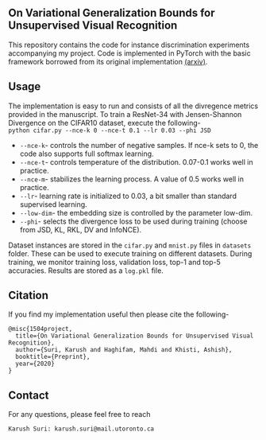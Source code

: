 ## On Variational Generalization Bounds for Unsupervised Visual Recognition
This repository contains the code for instance discrimination experiments accompanying my project. Code is implemented in PyTorch with 
the basic framework borrowed from its original implementation [(arxiv)](https://arxiv.org/pdf/1805.01978.pdf).

## Usage
The implementation is easy to run and consists of all the divregence metrics provided in the manuscript. To train a ResNet-34 with Jensen-Shannon Divergence on the CIFAR10 dataset, execute the following-  
  `python cifar.py --nce-k 0 --nce-t 0.1 --lr 0.03 --phi JSD`

  - `--nce-k`- controls the number of negative samples. If nce-k sets to 0, the code also supports full softmax learning.
  - `--nce-t`- controls temperature of the distribution. 0.07-0.1 works well in practice.
  - `--nce-m`- stabilizes the learning process. A value of 0.5 works well in practice.
  - `--lr`- learning rate is initialized to 0.03, a bit smaller than standard supervised learning.
  - `--low-dim`- the embedding size is controlled by the parameter low-dim.
  - `--phi`- selects the divergence loss to be used during training (choose from JSD, KL, RKL, DV and InfoNCE).

Dataset instances are stored in the `cifar.py` and `mnist.py` files in `datasets` folder. These can be used to execute training on different datasets. During training, we monitor training loss, validation loss, top-1 and top-5 accuracies. Results are stored as a `log.pkl` file. 

## Citation
If you find my implementation useful then please cite the following-
```
@misc{1504project,
  title={On Variational Generalization Bounds for Unsupervised Visual Recognition},
  author={Suri, Karush and Haghifam, Mahdi and Khisti, Ashish},
  booktitle={Preprint},
  year={2020}
}
```

## Contact
For any questions, please feel free to reach 
```
Karush Suri: karush.suri@mail.utoronto.ca
```
